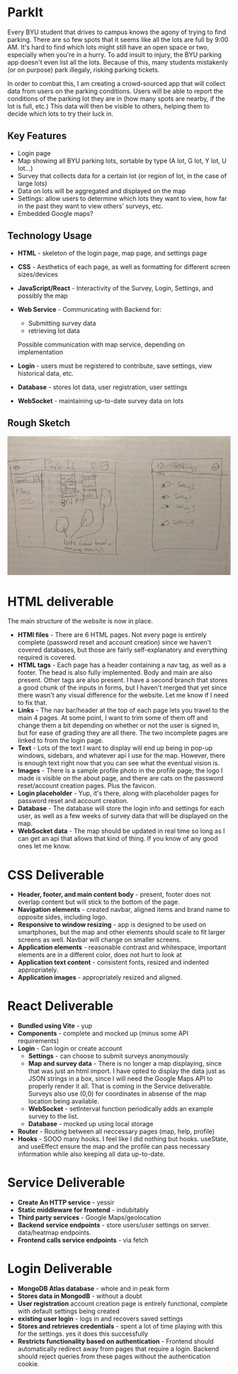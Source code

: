 # ParkIt

Every BYU student that drives to campus knows the agony of trying to find parking. There are so few spots that it seems like all the lots are full by 9:00 AM. It's hard to find which lots might still have an open space or two, especially when you're in a hurry. To add insult to injury, the BYU parking app doesn't even list all the lots. Because of this, many students mistakenly (or on purpose) park illegaly, risking parking tickets.

In order to combat this, I am creating a crowd-sourced app that will collect data from users on the parking conditions. Users will be able to report the conditions of the parking lot they are in (how many spots are nearby, if the lot is full, etc.) This data will then be visible to others, helping them to decide which lots to try their luck in.

## Key Features

- Login page
- Map showing all BYU parking lots, sortable by type (A lot, G lot, Y lot, U lot...)
- Survey that collects data for a certain lot (or region of lot, in the case of large lots)
- Data on lots will be aggregated and displayed on the map
- Settings: allow users to determine which lots they want to view, how far in the past they want to view others' surveys, etc.
- Embedded Google maps?

## Technology Usage

- **HTML** - skeleton of the login page, map page, and settings page
- **CSS** - Aesthetics of each page, as well as formatting for different screen sizes/devices
- **JavaScript/React** - Interactivity of the Survey, Login, Settings, and possibly the map
- **Web Service** - Communicating with Backend for:
    - Submitting survey data
    - retrieving lot data

  Possible communication with map service, depending on implementation

- **Login** - users must be registered to contribute, save settings, view historical data, etc.
- **Database** - stores lot data, user registration, user settings
- **WebSocket** - maintaining up-to-date survey data on lots

## Rough Sketch

![VERY rough sketch, seriously](VERY%20Rough%20Sketch.jpg)

# HTML deliverable
The main structure of the website is now in place.
- **HTMl files** - There are 6 HTML pages. Not every page is entirely complete (password reset and account creation) since we haven't covered databases, but those are fairly self-explanatory and everything required is covered.
- **HTML tags** - Each page has a header containing a nav tag, as well as a footer. The head is also fully implemented. Body and main are also present. Other tags are also present. I have a second branch that stores a good chunk of the inputs in forms, but I haven't merged that yet since there wasn't any visual difference for the website. Let me know if I need to fix that.
- **Links** - The nav bar/header at the top of each page lets you travel to the main 4 pages. At some point, I want to trim some of them off and change them a bit depending on whether or not the user is signed in, but for ease of grading they are all there. The two incomplete pages are linked to from the login page.
- **Text** - Lots of the text I want to display will end up being in pop-up windows, sidebars, and whatever api I use for the map. However, there is enough text right now that you can see what the eventual vision is.
- **Images** - There is a sample profile photo in the profile page; the logo I made is visible on the about page, and there are cats on the password reset/account creation pages. Plus the favicon.
- **Login placeholder** - Yup, it's there, along with placeholder pages for password reset and account creation.
- **Database** - The database will store the login info and settings for each user, as well as a few weeks of survey data that will be displayed on the map.
- **WebSocket data** - The map should be updated in real time so long as I can get an api that allows that kind of thing. If you know of any good ones let me know.

# CSS Deliverable
- **Header, footer, and main content body** - present, footer does not overlap content but will stick to the bottom of the page.
- **Navigation elements** - created navbar, aligned items and brand name to opposite sides, including logo.
- **Responsive to window resizing** - app is designed to be used on smartphones, but the map and other elements should scale to fit larger screens as well. Navbar will change on smaller screens.
- **Application elements** - reasonable contrast and whitespace, important elements are in a different color, does not hurt to look at
- **Application text content** - consistent fonts, resized and indented appropriately.
- **Application images** - appropriately resized and aligned.

# React Deliverable
- **Bundled using Vite** - yup
- **Components** - complete and mocked up (minus some API requirements)
- **Login** - Can login or create account
  - **Settings** - can choose to submit surveys anonymously
  - **Map and survey data** - There is no longer a map displaying, since that was just an html import. I have opted to display the data just as JSON strings in a box, since I will need the Google Maps API to properly render it all. That is coming in the Service deliverable. Surveys also use (0,0) for coordinates in absense of the map location being available.
  - **WebSocket** - setInterval function periodically adds an example survey to the list.
  - **Database** - mocked up using local storage
- **Router** - Routing between all neccessary pages (map, help, profile)
- **Hooks** - SOOO many hooks. I feel like I did nothing but hooks. useState, and useEffect ensure the map and the profile can pass necessary information while also keeping all data up-to-date.

# Service Deliverable
- **Create An HTTP service** - yessir
- **Static middleware for frontend** - indubitably
- **Third party services** - Google Maps/geolocation
- **Backend service endpoints** - store users/user settings on server. data/heatmap endpoints.
- **Frontend calls service endpoints** - via fetch

# Login Deliverable
- **MongoDB Atlas database** - whole and in peak form
- **Stores data in MongodB** - without a doubt
- **User registration** account creation page is entirely functional, complete with default settings being created
- **existing user login** - logs in and recovers saved settings
- **Stores and retrieves credentials** - spent a lot of time playing with this for the settings. yes it does this successfully
- **Restricts functionality based on authentication** - Frontend should automatically redirect away from pages that require a login. Backend should reject queries from these pages without the authentication cookie.